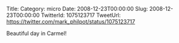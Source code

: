 Title: 
Category: micro
Date: 2008-12-23T00:00:00
Slug: 2008-12-23T00:00:00
TwitterId: 1075123717
TweetUrl: https://twitter.com/mark_philpot/status/1075123717

Beautiful day in Carmel!